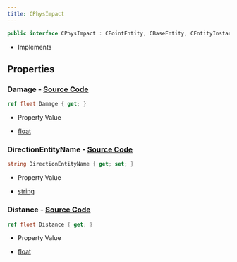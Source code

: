 ```yaml
---
title: CPhysImpact
---
```


```csharp
public interface CPhysImpact : CPointEntity, CBaseEntity, CEntityInstance, ISchemaClass<CEntityInstance>, ISchemaClass<CBaseEntity>, ISchemaClass<CPointEntity>, ISchemaClass<CPhysImpact>, ISchemaField, ISchemaClass, INativeHandle
```

- Implements

## Properties

### **Damage** - [Source Code](https://github.com/swiftly-solution/swiftlys2/blob/main/managed/src/SwiftlyS2.Generated/Schemas/Interfaces/CPhysImpact.cs#L16)

```csharp
ref float Damage { get; }
```

- Property Value

- [float](https://learn.microsoft.com/dotnet/api/system.single)

### **DirectionEntityName** - [Source Code](https://github.com/swiftly-solution/swiftlys2/blob/main/managed/src/SwiftlyS2.Generated/Schemas/Interfaces/CPhysImpact.cs#L20)

```csharp
string DirectionEntityName { get; set; }
```

- Property Value

- [string](https://learn.microsoft.com/dotnet/api/system.string)

### **Distance** - [Source Code](https://github.com/swiftly-solution/swiftlys2/blob/main/managed/src/SwiftlyS2.Generated/Schemas/Interfaces/CPhysImpact.cs#L18)

```csharp
ref float Distance { get; }
```

- Property Value

- [float](https://learn.microsoft.com/dotnet/api/system.single)

